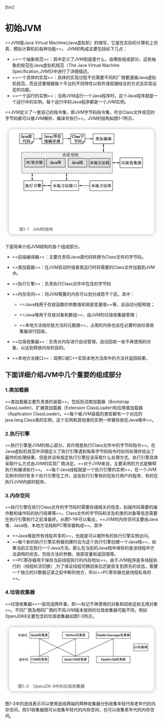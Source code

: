[toc]

# 初始JVM

==JVM是Java Virtual Machine(Java虚拟机）的缩写，它是在实际的计算机上仿真、模拟计算机的各种功能==。
JVM的构成主要包括如下几点：

- ==一个抽象规范==：其中定义了JVM到底是什么，由哪些组成部分。这些抽象的规范在Java虚拟机规范（The Java Virtual Machine Specification,JVMS)中进行了详细描述。
- ==一个具体的实现==：具体的实现过程不仅需要不同的厂商要遵循Java虚拟机规范，而且还要根据每个平台的不同特性以软件或软硬结合的方式去实现设定的功能。
- ==一个运行的实例==：当用JVM运行一个Java程序时，这个Java程序就是一个运行中的实例，每个运行中的Java程序都是一个JVM实例。

==JVM定义了一套自己的指令集，即JVM字节码指令集，符合Class文件规范的字节码都可以被JVM解析、编译并执行==。JVM的结构如图1-1所示。

![image](https://github.com/YangLuchao/img_host/raw/master/20230511/image.7cmlt9p7y0o0.webp)

下面简单介绍JVM结构的各个组成部分。

- ==前端编译器==：主要负责将Java源代码转换为Class文件的字节码。

- ==类加载器==：在JVM启动时或者类运行时将需要的Class文件加载到JVM中。

- ==执行引擎==：负责执行Class文件中包含的字节码

- ==内存空间==：将JVM需要的内存可以划分成若干个区。其中：

	- ==Java栈用于存放函数的参数值和局部变量值==等，会自动分配释放；

	- ==Java堆用于存放对象和数组==，由JVM的垃圾收集器管理；
	- ==本地方法栈存放方法的元数据==，占用的内存也会在必要时由垃圾收集器进行回收。

- ==垃圾收集器==：负责对内存进行自动管理，自动回收一些不再使用的对象，以达到释放内存的目的。
- ==本地方法接口==：调用C或C++实现本地方法库中的方法并返回结果。

## 下面详细介绍JVM中几个重要的组成部分

### 1.类加载器

==类加载器主要负责类的装载==，包括启动类加载器（Bootstrap ClassLoader)、扩展类加载器（Extension ClassLoader)和应用类加载器（Application ClassLoader)。==每个被JVM装载的类型都有一个对应的java.lang.Class类的实例，这个实例和其他类的实例一样被存放在Java堆中==。

### 2.执行引擎

==执行引擎是JVM的核心部分，其作用是执行Class文件中的字节码指令==。在Java虚拟机规范中详细定义了执行引擎遇到每条字节码指令时如何处理并给出了最终的处理结果，但是并没有规定执行引擎应该采取什么处理方式。执行引擎具体采取什么方式由JVM的实现厂商决定。==对于JVM来说，主要采用的方式是解释执行和编译执行==。
==每个Java线程就是一个执行引擎的实例==，在一个JVM实例中同时有多个执行引擎在工作，这些执行引擎有的在执行用户的程序，有的在执行JVM内部的程序。

### 3.内存空间

==执行引擎在执行Class文件的字节码时需要存储相关的信息，如操作码需要的操作数和操作码的执行结果等==。Class文件的字节码和涉及的类的对象等信息需要在执行引擎执行之前准备好。从图1-1中可以看出，==JVM的内存空间主要由Java堆、Java栈、本地方法栈和PC寄存器构成==。其中

- ==Java堆是所有线程共享的==，也就是可以被所有的执行引擎实例访问。
- ==每个新的执行引擎实例被创建时会为这个执行引擎创建一个Java栈==，如果当前正在执行一个Java方法，那么在当前的Java栈中保存的是该线程中方法调用的状态，包括方法的参数、局部变量和返回值等。
- ==PC寄存器用于保存当前线程执行的内存地址==。由于JVM程序是多线程执行的（线程轮流切换）,为了保证线程切换回来后还能恢复到原先的状态，需要一个独立的计数器记录之前中断的地方，所以==PC寄存器也是线程私有的==。

### 4.垃圾收集器

==垃圾收集器==一般完成两件事，即==标记不再使用的对象和回收这些无用对象==。不同厂商及相同厂商的不同JVM版本提供的垃圾收集器可能不同，例如OpenJDK8主要包含的垃圾收集器如图1-2所示。

![image](https://github.com/YangLuchao/img_host/raw/master/20230511/image.1l3y0pi5y0lc.webp)

图1-2中的连线表示可以使用连线两端的两种收集器分别收集年轻代和老年代的内存空间，而G1收集器既可以收集年轻代的内存空间，也可以收集老年代的内存空间。
